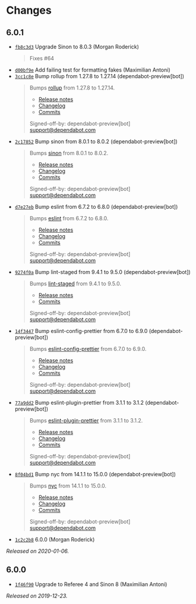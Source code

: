 # Changes

## 6.0.1

- [`fb8c3d3`](https://github.com/sinonjs/referee-sinon/commit/fb8c3d3355a5d31434b01f291c373154330a0502)
  Upgrade Sinon to 8.0.3 (Morgan Roderick)
    >
    > Fixes #64
    >
- [`d00bf9e`](https://github.com/sinonjs/referee-sinon/commit/d00bf9ecb5680e275ac00a127b97016c277d0e8a)
  Add failing test for formatting fakes (Maximilian Antoni)
- [`3cc1c8e`](https://github.com/sinonjs/referee-sinon/commit/3cc1c8ed1501137a943cfc6ea39993385e3f8609)
  Bump rollup from 1.27.8 to 1.27.14 (dependabot-preview[bot])
    >
    > Bumps [rollup](https://github.com/rollup/rollup) from 1.27.8 to 1.27.14.
    > - [Release notes](https://github.com/rollup/rollup/releases)
    > - [Changelog](https://github.com/rollup/rollup/blob/master/CHANGELOG.md)
    > - [Commits](https://github.com/rollup/rollup/compare/v1.27.8...v1.27.14)
    >
    > Signed-off-by: dependabot-preview[bot] <support@dependabot.com>
- [`2c17852`](https://github.com/sinonjs/referee-sinon/commit/2c178525475c18fba6eb195f5324204c9c89c9fd)
  Bump sinon from 8.0.1 to 8.0.2 (dependabot-preview[bot])
    >
    > Bumps [sinon](https://github.com/sinonjs/sinon) from 8.0.1 to 8.0.2.
    > - [Release notes](https://github.com/sinonjs/sinon/releases)
    > - [Changelog](https://github.com/sinonjs/sinon/blob/master/CHANGELOG.md)
    > - [Commits](https://github.com/sinonjs/sinon/compare/v8.0.1...v8.0.2)
    >
    > Signed-off-by: dependabot-preview[bot] <support@dependabot.com>
- [`d7e27eb`](https://github.com/sinonjs/referee-sinon/commit/d7e27eb9e8164450af7387305a9aed015c91e8bd)
  Bump eslint from 6.7.2 to 6.8.0 (dependabot-preview[bot])
    >
    > Bumps [eslint](https://github.com/eslint/eslint) from 6.7.2 to 6.8.0.
    > - [Release notes](https://github.com/eslint/eslint/releases)
    > - [Changelog](https://github.com/eslint/eslint/blob/master/CHANGELOG.md)
    > - [Commits](https://github.com/eslint/eslint/compare/v6.7.2...v6.8.0)
    >
    > Signed-off-by: dependabot-preview[bot] <support@dependabot.com>
- [`9274f0a`](https://github.com/sinonjs/referee-sinon/commit/9274f0a3c43e98dc37411ca658e233ace9ceedb1)
  Bump lint-staged from 9.4.1 to 9.5.0 (dependabot-preview[bot])
    >
    > Bumps [lint-staged](https://github.com/okonet/lint-staged) from 9.4.1 to 9.5.0.
    > - [Release notes](https://github.com/okonet/lint-staged/releases)
    > - [Commits](https://github.com/okonet/lint-staged/compare/v9.4.1...v9.5.0)
    >
    > Signed-off-by: dependabot-preview[bot] <support@dependabot.com>
- [`14f3447`](https://github.com/sinonjs/referee-sinon/commit/14f3447a687ed8777f70d17486d151fe702051d8)
  Bump eslint-config-prettier from 6.7.0 to 6.9.0 (dependabot-preview[bot])
    >
    > Bumps [eslint-config-prettier](https://github.com/prettier/eslint-config-prettier) from 6.7.0 to 6.9.0.
    > - [Release notes](https://github.com/prettier/eslint-config-prettier/releases)
    > - [Changelog](https://github.com/prettier/eslint-config-prettier/blob/master/CHANGELOG.md)
    > - [Commits](https://github.com/prettier/eslint-config-prettier/commits/v6.9.0)
    >
    > Signed-off-by: dependabot-preview[bot] <support@dependabot.com>
- [`77a9dd2`](https://github.com/sinonjs/referee-sinon/commit/77a9dd206256525d6bfac44b59e00bd2a795eebd)
  Bump eslint-plugin-prettier from 3.1.1 to 3.1.2 (dependabot-preview[bot])
    >
    > Bumps [eslint-plugin-prettier](https://github.com/prettier/eslint-plugin-prettier) from 3.1.1 to 3.1.2.
    > - [Release notes](https://github.com/prettier/eslint-plugin-prettier/releases)
    > - [Changelog](https://github.com/prettier/eslint-plugin-prettier/blob/master/CHANGELOG.md)
    > - [Commits](https://github.com/prettier/eslint-plugin-prettier/compare/v3.1.1...v3.1.2)
    >
    > Signed-off-by: dependabot-preview[bot] <support@dependabot.com>
- [`8f04bd1`](https://github.com/sinonjs/referee-sinon/commit/8f04bd1220d006f29a249b7f23bc8d70fa1e9f5b)
  Bump nyc from 14.1.1 to 15.0.0 (dependabot-preview[bot])
    >
    > Bumps [nyc](https://github.com/istanbuljs/nyc) from 14.1.1 to 15.0.0.
    > - [Release notes](https://github.com/istanbuljs/nyc/releases)
    > - [Changelog](https://github.com/istanbuljs/nyc/blob/master/CHANGELOG.md)
    > - [Commits](https://github.com/istanbuljs/nyc/compare/v14.1.1...v15.0.0)
    >
    > Signed-off-by: dependabot-preview[bot] <support@dependabot.com>
- [`1c2c2b8`](https://github.com/sinonjs/referee-sinon/commit/1c2c2b89719e7ad4c5aba058f0fb951e00ed6d92)
  6.0.0 (Morgan Roderick)

_Released on 2020-01-06._

## 6.0.0

- [`1f46f90`](https://github.com/sinonjs/referee-sinon/commit/1f46f9028845b2e03dd14438d560d1c9b83401cb)
  Upgrade to Referee 4 and Sinon 8 (Maximilian Antoni)

_Released on 2019-12-23._
